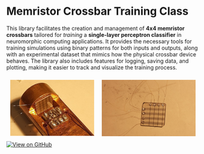# Memristor Crossbar Training Class

This library facilitates the creation and management of **4x4 memristor crossbars** tailored for *training* a **single-layer perceptron classifier** in neuromorphic computing applications. 
It provides the necessary tools for training simulations using binary patterns for both inputs and outputs, along with an experimental dataset that mimics how the physical crossbar device behaves. The library also includes features for logging, saving data, and plotting, making it easier to track and visualize the training process.

<center>
<div style="text-align: center; display: flex; justify-content: center;">
    <div style="margin: 10px;">
        <img src="_static/sample3.jpeg" alt="Memristor Crossbar" width="300">
    </div>
    <div style="margin: 10px;">
        <img src="_static/sample_SP328.jpeg" alt="Memristor Crossbar" width="335">
    </div>
</div>
</center>

<div class="github-badge">
<a href="https://github.com/cateru/Memristor_Crossbar_Training_Class">
    <img src="https://img.shields.io/badge/View_on-GitHub-blue?logo=github&style=for-the-badge" alt="View on GitHub">
</a>
</div>